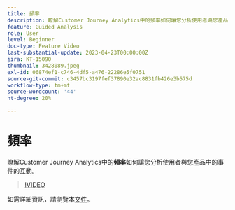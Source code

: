 ```yaml
---
title: 頻率
description: 瞭解Customer Journey Analytics中的頻率如何讓您分析使用者與您產品中的事件的互動。
feature: Guided Analysis
role: User
level: Beginner
doc-type: Feature Video
last-substantial-update: 2023-04-23T00:00:00Z
jira: KT-15090
thumbnail: 3428089.jpeg
exl-id: 06874ef1-c746-4df5-a476-22286e5f0751
source-git-commit: c3457bc3197fef37890e32ac8831fb426e3b575d
workflow-type: tm+mt
source-wordcount: '44'
ht-degree: 20%

---
```


# 頻率

瞭解Customer Journey Analytics中的&#x200B;**頻率**&#x200B;如何讓您分析使用者與您產品中的事件的互動。

>[!VIDEO](https://video.tv.adobe.com/v/3435813/?learn=on&captions=chi_hant)

如需詳細資訊，請瀏覽本[文件](https://experienceleague.adobe.com/zh-hant/docs/analytics-platform/using/guided-analysis/trends/frequency)。
